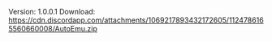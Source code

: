 Version: 1.0.0.1
Download: https://cdn.discordapp.com/attachments/1069217893432172605/1124786165560660008/AutoEmu.zip
